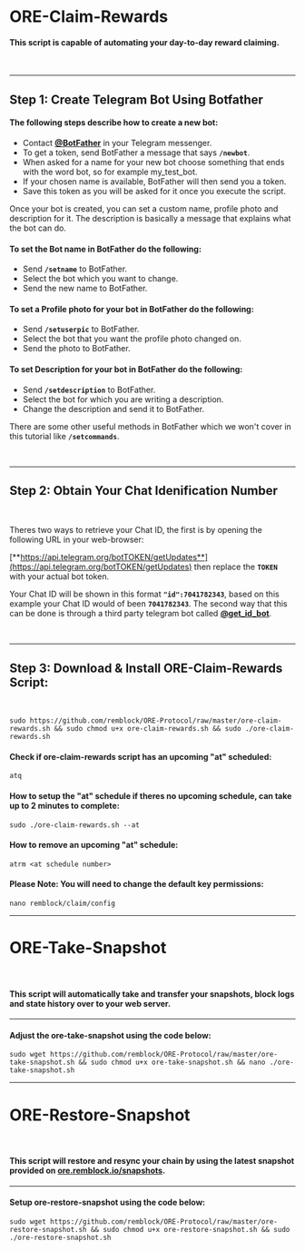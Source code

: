 # ORE-Claim-Rewards

#### This script is capable of automating your day-to-day reward claiming.

<br>

***

## Step 1: Create Telegram Bot Using Botfather

#### The following steps describe how to create a new bot:

* Contact [**@BotFather**](https://telegram.me/BotFather) in your Telegram messenger.
* To get a token, send BotFather a message that says **`/newbot`**.
* When asked for a name for your new bot choose something that ends with the word bot, so for example my_test_bot.
* If your chosen name is available, BotFather will then send you a token.
* Save this token as you will be asked for it once you execute the script.

Once your bot is created, you can set a custom name, profile photo and description for it. The description is basically a message that explains what the bot can do.

#### To set the Bot name in BotFather do the following:

* Send **`/setname`** to BotFather.
* Select the bot which you want to change.
* Send the new name to BotFather.

#### To set a Profile photo for your bot in BotFather do the following:

* Send **`/setuserpic`** to BotFather.
* Select the bot that you want the profile photo changed on.
* Send the photo to BotFather.

#### To set Description for your bot in BotFather do the following:

* Send **`/setdescription`** to BotFather.
* Select the bot for which you are writing a description.
* Change the description and send it to BotFather.

There are some other useful methods in BotFather which we won't cover in this tutorial like **`/setcommands`**.

<br>

***

## Step 2: Obtain Your Chat Idenification Number

<br>

Theres two ways to retrieve your Chat ID, the first is by opening the following URL in your web-browser: 

[**https://api.telegram.org/botTOKEN/getUpdates**](https://api.telegram.org/botTOKEN/getUpdates) then replace the **`TOKEN`** with your actual bot token.

Your Chat ID will be shown in this format **`"id":7041782343`**, based on this example your Chat ID would of been **`7041782343`**. The second way that this can be done is through a third party telegram bot called [**@get_id_bot**](https://telegram.me/get_id_bot).

<br>

***

## Step 3: Download & Install ORE-Claim-Rewards Script:

<br>

```
sudo https://github.com/remblock/ORE-Protocol/raw/master/ore-claim-rewards.sh && sudo chmod u+x ore-claim-rewards.sh && sudo ./ore-claim-rewards.sh
```

#### Check if ore-claim-rewards script has an upcoming "at" scheduled:

```
atq
```

#### How to setup the "at" schedule if theres no upcoming schedule, can take up to 2 minutes to complete:

```
sudo ./ore-claim-rewards.sh --at
```

#### How to remove an upcoming "at" schedule:

```
atrm <at schedule number>

```

#### Please Note: You will need to change the default key permissions:

```
nano remblock/claim/config
```

***

# ORE-Take-Snapshot

<br>

#### This script will automatically take and transfer your snapshots, block logs and state history over to your web server.

***

#### Adjust the ore-take-snapshot using the code below:

```
sudo wget https://github.com/remblock/ORE-Protocol/raw/master/ore-take-snapshot.sh && sudo chmod u+x ore-take-snapshot.sh && nano ./ore-take-snapshot.sh
```

***

# ORE-Restore-Snapshot

<br>

#### This script will restore and resync your chain by using the latest snapshot provided on [ore.remblock.io/snapshots](https://ore.remblock.io/snapshots).

***

#### Setup ore-restore-snapshot using the code below:

```
sudo wget https://github.com/remblock/ORE-Protocol/raw/master/ore-restore-snapshot.sh && sudo chmod u+x ore-restore-snapshot.sh && sudo ./ore-restore-snapshot.sh
```
